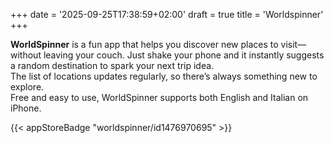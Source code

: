 +++
date = '2025-09-25T17:38:59+02:00'
draft = true
title = 'Worldspinner'
+++

**WorldSpinner** is a fun app that helps you discover new places to visit—without leaving your couch. 
Just shake your phone and it instantly suggests a random destination to spark your next trip idea.  
The list of locations updates regularly, so there’s always something new to explore.  
Free and easy to use, WorldSpinner supports both English and Italian on iPhone.

{{< appStoreBadge "worldspinner/id1476970695" >}}